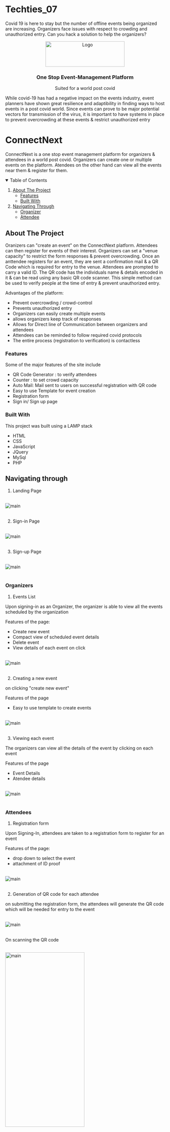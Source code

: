 # Techties_07
Covid 19 is here to stay but the number of offline events being organized are increasing. Organizers face issues with respect to crowding and unauthorized entry. Can you hack a solution to help the organizers?



<!-- PROJECT LOGO -->

<p align="center">
<img src="connectnext.png" alt="Logo" width="250" height="80">
<p align="center">
  

  <h3 align="center">One Stop Event-Management Platform </h3>

  <p align="center">
    Suited for a world post covid
     
    
    
  </p>
</p>

While covid-19 has had a negative impact on the events industry, event planners have shown great resilience and adaptibility in finding ways to host events in a post covid world. 
Since events can prove to be major potential vectors for transmission of the virus, it is important to have systems in place to prevent overcrowding at these events & restrict unauthorized entry 

# ConnectNext

ConnectNext is a one stop event management platform for organizers & attendees in a world post covid.
Organizers can create one or multiple events on the platform.
Atendees on the other hand can view all the events near them & register for them. 




<!-- TABLE OF CONTENTS -->
<details open="open">
  <summary>Table of Contents</summary>
  <ol>
    <li>
      <a href="#about-the-project">About The Project</a>
      <ul>
        <li><a href="#features">Features</a></li>
        <li><a href="#built-with">Built With</a></li>
      </ul>
    </li>
    <li>
      <a href="#navigating-through">Navigating Through</a>
      <ul>
        <li><a href="#Organizers">Organizer</a></li>
        <li><a href="#Atendees">Attendee</a></li>
      </ul>
    </li>
    
  </ol>
</details>



<!-- ABOUT THE PROJECT -->
## About The Project

Oranizers can "create an event" on the ConnectNext platform. Attendees can then register for events of their interest.
Organizers can set a "venue capacity" to restrict the form responses & prevent overcrowding.
Once an anttendee registers for an event, they are sent a confirmation mail & a QR Code which is required for entry to the venue. Attendees are prompted to carry a valid ID.
The QR code has the individuals name & details encoded in it & can be read using any basic QR code scanner.
This simple method can be used to verify people at the time of entry & prevent unauthorized entry.

Advantages of the platform:
* Prevent overcrowding / crowd-control
* Prevents unauthorized entry
* Organizers can easily create multiple events
* allows organizers keep track of responses
* Allows for Direct line of Communication between organizers and attendees
* Attendees can be reminded to follow required covid protocols
* The entire process (registration to verification) is contactless


### Features

Some of the major features of the site include
* QR Code Generator : to verify attendees
* Counter : to set crowd capacity
* Auto Mail: Mail sent to users on successful registration with QR code
* Easy to use Template for event creation
* Registration form
* Sign in/ Sign up page 

### Built With

This project was built using a LAMP stack
* HTML
* CSS
* JavaScript
* JQuery
* MySql
* PHP


<!-- GETTING STARTED -->
## Navigating through

1. Landing Page
<br/>
  <img src="landing-page.png" alt="main"/><br><br>
  
2. Sign-in Page
 <br/>
  <img src="SignIn.png" alt="main"/><br><br>
  
3. Sign-up Page
  <br/>
  <img src="SignUp.png" alt="main"/><br><br>


### Organizers


1. Events List

Upon signing-in as an Organizer, the organizer is able to view all the events scheduled by the organization

Features of the page:
* Create new event
* Compact view of scheduled event details
* Delete event
* View details of each event on click

<br/>
  <img src="https://github.com/Technix-Technothon2k22/Techties_07/blob/main/Event-List.png" alt="main"/><br><br>

2. Creating a new event

on clicking "create new event"

Features of the page
* Easy to use template to create events


<br/>
  <img src="CreateEventForm.jpg" alt="main"/><br><br>

3. Viewing each event

 The organizers can view all the details  of the event by clicking on each event 
 
 Features of the page
 * Event Details
 * Atendee details

<br/>
  <img src="Each-Event-details.png" alt="main"/><br><br>



###  Attendees

1. Registration form

Upon Signing-In, attendees are taken to a registration form to register for an event

Features of the page:

* drop down to select the event
* attachment of ID proof

<br/>
  <img src="registrationForm.png" alt="main"/><br><br>

2. Generation of QR code for each attendee

on submitting the registration form, the attendees will generate the QR code which will be needed for entry to the event

<br/>
  <img src="QRCodeGenerator.png" alt="main"/><br><br>
  
  On scanning the QR code
  
<br/>
  <img src="QRReading.jpeg" alt="main" width="250" height="550"/><br><br>

